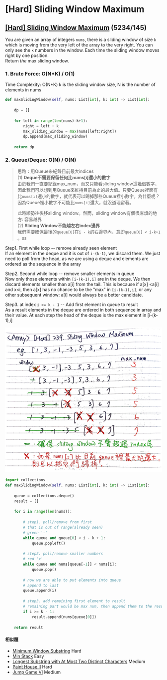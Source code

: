 # \[Hard\] Sliding Window Maximum

## [\[Hard\] Sliding Window Maximum](https://leetcode.com/problems/sliding-window-maximum/)    \(5234/145\)

You are given an array of integers `nums`, there is a sliding window of size `k` which is moving from the very left of the array to the very right. You can only see the `k` numbers in the window. Each time the sliding window moves right by one position.  
Return _the_ max sliding window.  


### 1. Brute Force: O\(N\*K\) / O\(1\)

Time Complexity: O\(N\*K\) k is the sliding window size, N is the number of elements in nums

```python
def maxSlidingWindow(self, nums: List[int], k: int) -> List[int]:

    dp = []

    for left in range(len(nums)-k+1):
        right = left + k        
        max_sliding_window = max(nums[left:right])
        dp.append(max_sliding_window)
    
    return dp
```

### 2. Queue/Deque: O\(N\) / O\(N\)

> 思路：用Queue來紀錄目前最大indices  
> \(1\) **Deque不需要保留任何比nums\[i\]還小的數字**  
> 由於我們一直要紀錄max\_num，而又只能看sliding window這幾個數字，因此我們可以想到用Queue來維持目前為止的最大值。只要Queue裡面有比`nums[i]`還小的數字，就代表可以踢掉那些Queue裡小數字。為什麼呢？因為Queue裡小數字不可能比`nums[i]`還大，就沒道理留著。  
>   
> 此時順勢往後移sliding window。然而，sliding window有個很麻煩的地方: 容易越界  
> \(2\) **Sliding Window不能越左右index邊界**  
> 我們需要確保最後的`queue[0]`在`i - k`的右邊界內，意即`queue[0] < i-k+1` 。ss

Step1. First while loop -- remove already seen element  
If an element in the deque and it is out of `i-(k-1)`, we discard them. We just need to poll from the head, as we are using a deque and elements are ordered as the sequence in the array

Step2. Second while loop -- remove smaller elements in queue  
Now only those elements within `[i-(k-1),i]` are in the deque. We then discard elements smaller than a\[i\] from the tail. This is because if a\[x\] &lt;a\[i\] and x&lt;i, then a\[x\] has no chance to be the "max" in `[i-(k-1),i]`, or any other subsequent window: a\[i\] would always be a better candidate.

Step3. at index `i >= k - 1` -- Add first element in queue to result  
As a result elements in the deque are ordered in both sequence in array and their value. At each step the head of the deque is the max element in \[i-\(k-1\),i\]



![](../../.gitbook/assets/sliding_window_max.jpg)



```python
import collections
def maxSlidingWindow(self, nums: List[int], k: int) -> List[int]:

    queue = collections.deque()
    result = []

    for i in range(len(nums)):
        
        # step1. poll/remove from first
        # that is out of range(already seen)
        # green '-'
        while queue and queue[0] < i - k + 1:
            queue.popleft()
        
        # step2. poll/remove smaller numbers
        # red 'x'
        while queue and nums[queue[-1]] < nums[i]:
            queue.pop()
        
        # now we are able to put elements into queue
        # append to last
        queue.append(i)
        
        # step3. add remaining first element to result
        # remaining part would be max num, then append them to the result
        if i >= k - 1:            
            result.append(nums[queue[0]])

    return result
```

#### 相似題

* [Minimum Window Substring](https://leetcode.com/problems/minimum-window-substring/) Hard 
* [Min Stack](https://leetcode.com/problems/min-stack/) Easy 
* [Longest Substring with At Most Two Distinct Characters](https://leetcode.com/problems/longest-substring-with-at-most-two-distinct-characters/) Medium 
* [Paint House II](https://leetcode.com/problems/paint-house-ii/) Hard 
* [Jump Game VI](https://leetcode.com/problems/jump-game-vi/) Medium

